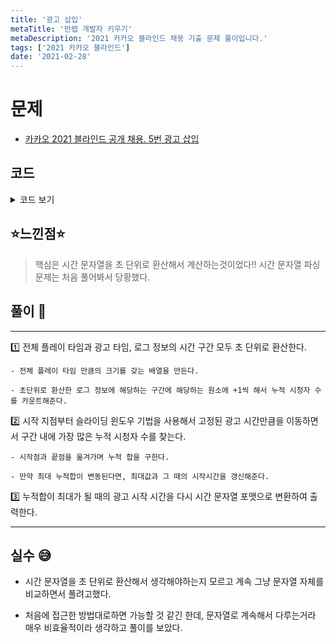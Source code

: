 ```yaml
---
title: '광고 삽입'
metaTitle: '만렙 개발자 키우기'
metaDescription: '2021 카카오 블라인드 채용 기출 문제 풀이입니다.'
tags: ['2021 카카오 블라인드']
date: '2021-02-28'
---
```



# 문제
- [카카오 2021 블라인드 공개 채용. 5번 광고 삽입](https://programmers.co.kr/learn/courses/30/lessons/72414)

## 코드

<details><summary> 코드 보기 </summary>

``` java
public class Solution {
    public static String solution(String play_time, String adv_time, String[] logs) {
        int ad[] = new int[360000];
        int N = strToSec(play_time); // 전체 구간을 초 단위로 환산.
        int len = strToSec(adv_time); // 광고 구간을 초 단위로 환산.
        for (String log : logs) { // 해당 구간에 시청자 수를 카운트
            String sp[] = log.split("-");
            int start = strToSec(sp[0]);
            int end = strToSec(sp[1]);
            for (int i = start; i < end; i++)
                ad[i] += 1;
        }
        long sum = 0, maxSum = 0;
        int idx = 0, lo = 0;

        for (int i = 0; i < len; i++)
            sum += ad[i];
        maxSum = sum;

        // 투 포인터 방식 : 가장 많은 시청자수 구간을 찾아서 그때의 시작시간을 저장
        for (int hi = len; hi < N; hi++) {
            sum += ad[hi];
            sum -= ad[lo++];
            if(sum > maxSum){
                maxSum = sum;
                idx = hi - len + 1;
            }
        }

        String answer = secToStr(idx);
        return answer;
    }

    private static String secToStr(int t) {
        return String.format("%02d:%02d:%02d", t/3600, (t/60) % 60, t%60);
    }

    private static int strToSec(String time) {
        String sp[] = time.split(":");
        int ret = Integer.parseInt(sp[0]) * 3600;
        ret += Integer.parseInt(sp[1]) * 60;
        ret += Integer.parseInt(sp[2]);
        return ret;
    }

    public static void main(String[] args) {
        String play_time1 = "02:03:55";
        String play_time2 = "99:59:59";
        String play_time3 = "50:00:00";

        String adv_time1 = "00:14:15";
        String adv_time2 = "25:00:00";
        String adv_time3 = "50:00:00";

        String log1[] = {"01:20:15-01:45:14", "00:40:31-01:00:00", "00:25:50-00:48:29", "01:30:59-01:53:29", "01:37:44-02:02:30"};
        String log2[] = {"69:59:59-89:59:59", "01:00:00-21:00:00", "79:59:59-99:59:59", "11:00:00-31:00:00"};
        String log3[] = {"15:36:51-38:21:49", "10:14:18-15:36:51", "38:21:49-42:51:45"};

        System.out.println(solution(play_time1, adv_time1, log1));
        System.out.println(solution(play_time2, adv_time2, log2));
        System.out.println(solution(play_time3, adv_time3, log3));
    }
}
```

</details>

## ⭐️느낀점⭐️
> 핵심은 시간 문자열을 초 단위로 환산해서 계산하는것이었다!! 시간 문자열 파싱 문제는 처음 풀어봐서 당황했다.

## 풀이 📣
<hr/>

1️⃣ 전체 플레이 타임과 광고 타임, 로그 정보의 시간 구간 모두 초 단위로 환산한다.

    - 전체 플레이 타임 만큼의 크기를 갖는 배열을 만든다.

    - 초단위로 환산한 로그 정보에 해당하는 구간에 해당하는 원소에 +1씩 해서 누적 시청자 수를 카운트해준다.


2️⃣ 시작 지점부터 슬라이딩 윈도우 기법을 사용해서 고정된 광고 시간만큼을 이동하면서 구간 내에 가장 많은 누적 시청자 수를 찾는다.

    - 시작점과 끝점을 옮겨가며 누적 합을 구한다.

    - 만약 최대 누적합이 변동된다면, 최대값과 그 때의 시작시간을 갱신해준다.


3️⃣ 누적합이 최대가 될 때의 광고 시작 시간을 다시 시간 문자열 포맷으로 변환하여 출력한다.


<hr/>

## 실수 😅
- 시간 문자열을 초 단위로 환산해서 생각해야하는지 모르고 계속 그냥 문자열 자체를 비교하면서 풀려고했다.

- 처음에 접근한 방법대로하면 가능할 것 같긴 한데, 문자열로 계속해서 다루는거라 매우 비효율적이라 생각하고 풀이를 보았다.
